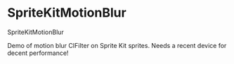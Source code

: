 # SpriteKitMotionBlur
SpriteKitMotionBlur

Demo of motion blur CIFilter on Sprite Kit sprites. Needs a recent device for decent performance! 
